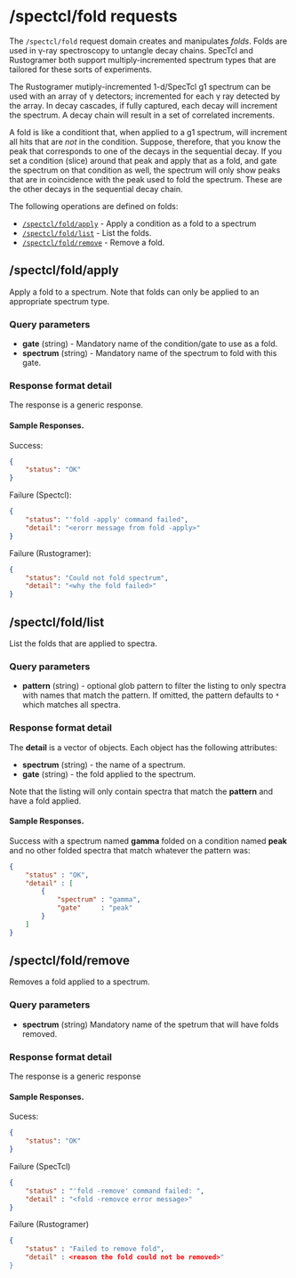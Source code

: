# /spectcl/fold requests

The ```/spectcl/fold``` request domain creates and manipulates *folds*.  Folds are used in &gamma;-ray spectroscopy to untangle decay chains.   SpecTcl and Rustogramer both support multiply-incremented spectrum types that are tailored for these sorts of experiments.

The Rustogramer mutiply-incremented 1-d/SpecTcl g1 spectrum can be used with an array of &gamma; detectors; incremented for each &gamma; ray detected by the array.  In decay cascades, if fully captured, each decay will increment the spectrum.   A decay chain will result in a set of correlated increments.

A fold is like a conditiont that, when applied to a  g1 spectrum, will increment all hits that are *not* in the condition.  Suppose, therefore, that you know the peak that corresponds to one of the decays in the sequential decay.  If you set a condition (slice) around that peak and apply that as a fold, and gate the spectrum on that condition as well, the spectrum will only show peaks that are in coincidence with the peak used to fold the spectrum.  These are the other decays in the sequential decay chain.

The following operations are defined on folds:

*  [```/spectcl/fold/apply```](#spectclfoldapply) - Apply a condition as a fold to a spectrum
*  [```/spectcl/fold/list```](#spectclfoldlist) - List the folds.
*  [```/spectcl/fold/remove```](#spectclfoldremove) - Remove a fold.

## /spectcl/fold/apply

Apply a fold to a spectrum.  Note that folds can only be applied to an appropriate spectrum type. 

### Query parameters

* **gate** (string) - Mandatory name of the condition/gate to use as a fold.
* **spectrum** (string) - Mandatory name of the spectrum to fold with this gate.

### Response format detail

The response is a generic response.

#### Sample Responses.

Success:

```json
{
    "status": "OK"
}
```

Failure (Spectcl):

```json
{
    "status": "'fold -apply' command failed",
    "detail": "<erorr message from fold -apply>"
}
```
Failure (Rustogramer):
```json
{
    "status": "Could not fold spectrum",
    "detail": "<why the fold failed>"
}
```

## /spectcl/fold/list

List the folds that are applied to spectra.

### Query parameters

* **pattern** (string) - optional glob pattern to filter the listing to only spectra with names that match the pattern.  If omitted, the pattern defaults to ```*``` which matches all spectra.



### Response format detail

The **detail** is a vector of objects.  Each object has the following attributes:

* **spectrum** (string) - the name of a spectrum.
* **gate** (string) - the fold applied to the spectrum.

Note that the listing will only contain spectra that match the **pattern** and have a fold applied.

#### Sample Responses.

Success with a spectrum named **gamma** folded on a condition named **peak** and no other folded spectra that match whatever the pattern was:


```json
{
    "status" : "OK",
    "detail" : [
        {
            "spectrum" : "gamma",
            "gate"     : "peak"
        }
    ]
}
```

## /spectcl/fold/remove

Removes a fold applied to a spectrum.

### Query parameters

* **spectrum** (string) Mandatory name of the spetrum that will have folds removed.

### Response format detail

The response is a generic response

#### Sample Responses.

Sucess:

```json
{
    "status": "OK"
}
```

Failure (SpecTcl)

```json
{
    "status" : "'fold -remove' command failed: ",
    "detail" : "<fold -removce error message>"
}
```
Failure (Rustogramer)

```json
{
    "status" : "Failed to remove fold",
    "detail" : <reason the fold could not be removed>"
}
```
